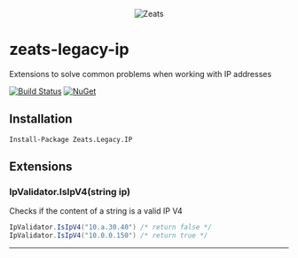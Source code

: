 ﻿<div align="center">

![Zeats](https://zeatsbalancaautomatica.blob.core.windows.net/icons/nuget.png)

</div>

# zeats-legacy-ip

Extensions to solve common problems when working with IP addresses

[![Build Status](https://dev.azure.com/zeats/Legacy/_apis/build/status/zeats-legacy-ip?branchName=master)](https://dev.azure.com/zeats/Legacy/_build/latest?definitionId=17&branchName=master)
[![NuGet](https://img.shields.io/nuget/v/Zeats.Legacy.IP.svg)](https://www.nuget.org/packages/Zeats.Legacy.IP)

## Installation

```PM>
Install-Package Zeats.Legacy.IP
```

## Extensions

### IpValidator.IsIpV4(string ip)
Checks if the content of a string is a valid IP V4
```c#
IpValidator.IsIpV4("10.a.30.40") /* return false */
IpValidator.IsIpV4("10.0.0.150") /* return true */
```
---